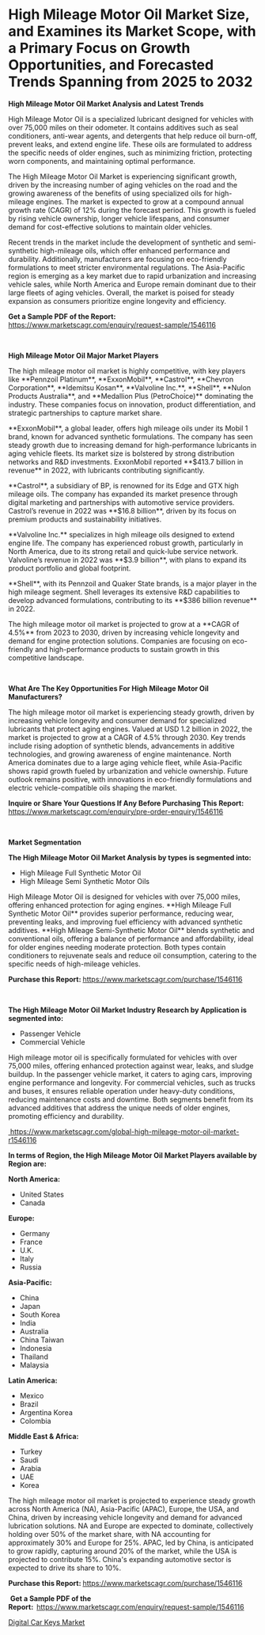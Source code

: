 <p><h1>High Mileage Motor Oil Market Size, and Examines its Market Scope, with a Primary Focus on Growth Opportunities, and Forecasted Trends Spanning from 2025 to 2032</h1></p><p><strong>High Mileage Motor Oil Market Analysis and Latest Trends</strong></p>
<p><p>High Mileage Motor Oil is a specialized lubricant designed for vehicles with over 75,000 miles on their odometer. It contains additives such as seal conditioners, anti-wear agents, and detergents that help reduce oil burn-off, prevent leaks, and extend engine life. These oils are formulated to address the specific needs of older engines, such as minimizing friction, protecting worn components, and maintaining optimal performance.</p><p>The High Mileage Motor Oil Market is experiencing significant growth, driven by the increasing number of aging vehicles on the road and the growing awareness of the benefits of using specialized oils for high-mileage engines. The market is expected to grow at a compound annual growth rate (CAGR) of 12% during the forecast period. This growth is fueled by rising vehicle ownership, longer vehicle lifespans, and consumer demand for cost-effective solutions to maintain older vehicles.</p><p>Recent trends in the market include the development of synthetic and semi-synthetic high-mileage oils, which offer enhanced performance and durability. Additionally, manufacturers are focusing on eco-friendly formulations to meet stricter environmental regulations. The Asia-Pacific region is emerging as a key market due to rapid urbanization and increasing vehicle sales, while North America and Europe remain dominant due to their large fleets of aging vehicles. Overall, the market is poised for steady expansion as consumers prioritize engine longevity and efficiency.</p></p>
<p><strong>Get a Sample PDF of the Report:&nbsp;</strong> <a href="https://www.marketscagr.com/enquiry/request-sample/1546116?utm_campaign=1905&utm_medium=2&utm_source=Github&utm_content=ia&utm_term=21012025&utm_id=high-mileage-motor-oil">https://www.marketscagr.com/enquiry/request-sample/1546116</a></p>
<p>&nbsp;</p>
<p><strong>High Mileage Motor Oil Major Market Players</strong></p>
<p><p>The high mileage motor oil market is highly competitive, with key players like **Pennzoil Platinum**, **ExxonMobil**, **Castrol**, **Chevron Corporation**, **Idemitsu Kosan**, **Valvoline Inc.**, **Shell**, **Nulon Products Australia**, and **Medallion Plus (PetroChoice)** dominating the industry. These companies focus on innovation, product differentiation, and strategic partnerships to capture market share.</p><p>**ExxonMobil**, a global leader, offers high mileage oils under its Mobil 1 brand, known for advanced synthetic formulations. The company has seen steady growth due to increasing demand for high-performance lubricants in aging vehicle fleets. Its market size is bolstered by strong distribution networks and R&D investments. ExxonMobil reported **$413.7 billion in revenue** in 2022, with lubricants contributing significantly.</p><p>**Castrol**, a subsidiary of BP, is renowned for its Edge and GTX high mileage oils. The company has expanded its market presence through digital marketing and partnerships with automotive service providers. Castrol’s revenue in 2022 was **$16.8 billion**, driven by its focus on premium products and sustainability initiatives.</p><p>**Valvoline Inc.** specializes in high mileage oils designed to extend engine life. The company has experienced robust growth, particularly in North America, due to its strong retail and quick-lube service network. Valvoline’s revenue in 2022 was **$3.9 billion**, with plans to expand its product portfolio and global footprint.</p><p>**Shell**, with its Pennzoil and Quaker State brands, is a major player in the high mileage segment. Shell leverages its extensive R&D capabilities to develop advanced formulations, contributing to its **$386 billion revenue** in 2022.</p><p>The high mileage motor oil market is projected to grow at a **CAGR of 4.5%** from 2023 to 2030, driven by increasing vehicle longevity and demand for engine protection solutions. Companies are focusing on eco-friendly and high-performance products to sustain growth in this competitive landscape.</p></p>
<p>&nbsp;</p>
<p><strong>What Are The Key Opportunities For High Mileage Motor Oil Manufacturers?</strong></p>
<p><p>The high mileage motor oil market is experiencing steady growth, driven by increasing vehicle longevity and consumer demand for specialized lubricants that protect aging engines. Valued at USD 1.2 billion in 2022, the market is projected to grow at a CAGR of 4.5% through 2030. Key trends include rising adoption of synthetic blends, advancements in additive technologies, and growing awareness of engine maintenance. North America dominates due to a large aging vehicle fleet, while Asia-Pacific shows rapid growth fueled by urbanization and vehicle ownership. Future outlook remains positive, with innovations in eco-friendly formulations and electric vehicle-compatible oils shaping the market.</p></p>
<p><strong>Inquire or Share Your Questions If Any Before Purchasing This Report:</strong> <a href="https://www.marketscagr.com/enquiry/pre-order-enquiry/1546116?utm_campaign=1905&utm_medium=2&utm_source=Github&utm_content=ia&utm_term=21012025&utm_id=high-mileage-motor-oil">https://www.marketscagr.com/enquiry/pre-order-enquiry/1546116</a></p>
<p>&nbsp;</p>
<p><strong>Market Segmentation</strong></p>
<p><strong>The High Mileage Motor Oil Market Analysis by types is segmented into:</strong></p>
<p><ul><li>High Mileage Full Synthetic Motor Oil</li><li>High Mileage Semi Synthetic Motor Oils</li></ul></p>
<p><p>High Mileage Motor Oil is designed for vehicles with over 75,000 miles, offering enhanced protection for aging engines. **High Mileage Full Synthetic Motor Oil** provides superior performance, reducing wear, preventing leaks, and improving fuel efficiency with advanced synthetic additives. **High Mileage Semi-Synthetic Motor Oil** blends synthetic and conventional oils, offering a balance of performance and affordability, ideal for older engines needing moderate protection. Both types contain conditioners to rejuvenate seals and reduce oil consumption, catering to the specific needs of high-mileage vehicles.</p></p>
<p><strong>Purchase this Report:&nbsp;</strong><a href="https://www.marketscagr.com/purchase/1546116?utm_campaign=1905&utm_medium=2&utm_source=Github&utm_content=ia&utm_term=21012025&utm_id=high-mileage-motor-oil">https://www.marketscagr.com/purchase/1546116</a></p>
<p>&nbsp;</p>
<p><strong>The High Mileage Motor Oil Market Industry Research by Application is segmented into:</strong></p>
<p><ul><li>Passenger Vehicle</li><li>Commercial Vehicle</li></ul></p>
<p><p>High mileage motor oil is specifically formulated for vehicles with over 75,000 miles, offering enhanced protection against wear, leaks, and sludge buildup. In the passenger vehicle market, it caters to aging cars, improving engine performance and longevity. For commercial vehicles, such as trucks and buses, it ensures reliable operation under heavy-duty conditions, reducing maintenance costs and downtime. Both segments benefit from its advanced additives that address the unique needs of older engines, promoting efficiency and durability.</p></p>
<p><a href="https://www.marketscagr.com/global-high-mileage-motor-oil-market-r1546116?utm_campaign=1905&utm_medium=2&utm_source=Github&utm_content=ia&utm_term=21012025&utm_id=high-mileage-motor-oil">&nbsp;https://www.marketscagr.com/global-high-mileage-motor-oil-market-r1546116</a></p>
<p><strong>In terms of Region, the High Mileage Motor Oil Market Players available by Region are:</strong></p>
<p>
    <p> <strong> North America: </strong>
        <ul>
            <li>United States</li>
            <li>Canada</li>
        </ul>
        </p> 
    <p> <strong> Europe: </strong>
        <ul>
            <li>Germany</li>
            <li>France</li>
            <li>U.K.</li>
            <li>Italy</li>
            <li>Russia</li>
        </ul>
        </p> 
    <p> <strong> Asia-Pacific: </strong>
        <ul>
            <li>China</li>
            <li>Japan</li>
            <li>South Korea</li>
            <li>India</li>
            <li>Australia</li>
            <li>China Taiwan</li>
            <li>Indonesia</li>
            <li>Thailand</li>
            <li>Malaysia</li>
        </ul>
        </p> 
    <p> <strong> Latin America: </strong>
        <ul>
            <li>Mexico</li>
            <li>Brazil</li>
            <li>Argentina Korea</li>
            <li>Colombia</li>
        </ul>
        </p> 
    <p> <strong> Middle East & Africa: </strong>
        <ul>
            <li>Turkey</li>
            <li>Saudi</li>
            <li>Arabia</li>
            <li>UAE</li>
            <li>Korea</li>
        </ul>
    </p>
    </p>
<p><p>The high mileage motor oil market is projected to experience steady growth across North America (NA), Asia-Pacific (APAC), Europe, the USA, and China, driven by increasing vehicle longevity and demand for advanced lubrication solutions. NA and Europe are expected to dominate, collectively holding over 50% of the market share, with NA accounting for approximately 30% and Europe for 25%. APAC, led by China, is anticipated to grow rapidly, capturing around 20% of the market, while the USA is projected to contribute 15%. China's expanding automotive sector is expected to drive its share to 10%.</p></p>
<p><strong>Purchase this Report: </strong><a href="https://www.marketscagr.com/purchase/1546116?utm_campaign=1905&utm_medium=2&utm_source=Github&utm_content=ia&utm_term=21012025&utm_id=high-mileage-motor-oil">https://www.marketscagr.com/purchase/1546116</a></p>
<p>&nbsp;<strong>Get a Sample PDF of the Report:&nbsp;&nbsp;</strong><a href="https://www.marketscagr.com/enquiry/request-sample/1546116?utm_campaign=1905&utm_medium=2&utm_source=Github&utm_content=ia&utm_term=21012025&utm_id=high-mileage-motor-oil">https://www.marketscagr.com/enquiry/request-sample/1546116</a></p>
<p><strong></strong></p>
<p><p><a href="https://github.com/mabutironaldo/Market-Research-Report-List-6/blob/main/digital-car-keys-market.md?utm_campaign=1905&utm_medium=2&utm_source=Github&utm_content=ia&utm_term=21012025&utm_id=high-mileage-motor-oil">Digital Car Keys Market</a></p></p>